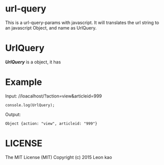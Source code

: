 # url-query
This is a url-query-params with javascript.
It will translates the url string to an javascript Object, and name as UrlQuery.

# UrlQuery
**_UrlQuery_** is a object, it has 

# Example
Input:
//loacalhost/?action=view&articleid=999
```
console.log(UrlQuery);
```
Output:
```
Object {action: "view", articleid: "999"}
```
# LICENSE
The MIT License (MIT) Copyright (c) 2015 Leon kao